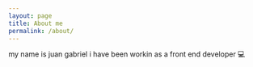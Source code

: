 ```yaml
---
layout: page
title: About me
permalink: /about/
---
```

my name is juan gabriel  i have been workin as a front end developer 💻  
